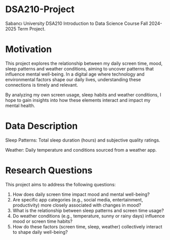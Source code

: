 # DSA210-Project
Sabancı University DSA210 Introduction to Data Science Course Fall 2024-2025 Term Project.

# Motivation
This project explores the relationship between my daily screen time, mood, sleep patterns and weather conditions, aiming to uncover patterns that influence mental well-being. In a digital age where technology and environmental factors shape our daily lives, understanding these connections is timely and relevant.

By analyzing my own screen usage, sleep habits and weather conditions, I hope to gain insights into how these elements interact and impact my mental health.

# Data Description
Sleep Patterns: Total sleep duration (hours) and subjective quality ratings.

Weather: Daily temperature and conditions sourced from a weather app.

# Research Questions
This project aims to address the following questions:

1. How does daily screen time impact mood and mental well-being?
2. Are specific app categories (e.g., social media, entertainment, productivity) more closely associated with changes in mood?
3. What is the relationship between sleep patterns and screen time usage?
4. Do weather conditions (e.g., temperature, sunny or rainy days) influence mood or screen time habits?
5. How do these factors (screen time, sleep, weather) collectively interact to shape daily well-being?
